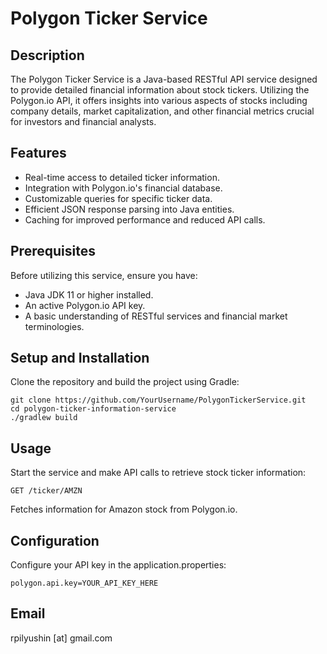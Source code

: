 # Polygon Ticker Service

## Description
The Polygon Ticker Service is a Java-based RESTful API service designed to provide detailed financial information about stock tickers. Utilizing the Polygon.io API, it offers insights into various aspects of stocks including company details, market capitalization, and other financial metrics crucial for investors and financial analysts.

## Features
- Real-time access to detailed ticker information.
- Integration with Polygon.io's financial database.
- Customizable queries for specific ticker data.
- Efficient JSON response parsing into Java entities.
- Caching for improved performance and reduced API calls.

## Prerequisites
Before utilizing this service, ensure you have:
- Java JDK 11 or higher installed.
- An active Polygon.io API key.
- A basic understanding of RESTful services and financial market terminologies.

## Setup and Installation
Clone the repository and build the project using Gradle:
```shell
git clone https://github.com/YourUsername/PolygonTickerService.git
cd polygon-ticker-information-service
./gradlew build
```

## Usage
Start the service and make API calls to retrieve stock ticker information:
```shell
GET /ticker/AMZN
```
Fetches information for Amazon stock from Polygon.io.

## Configuration
Configure your API key in the application.properties:
```shell
polygon.api.key=YOUR_API_KEY_HERE
```

## Email
rpilyushin [at] gmail.com


